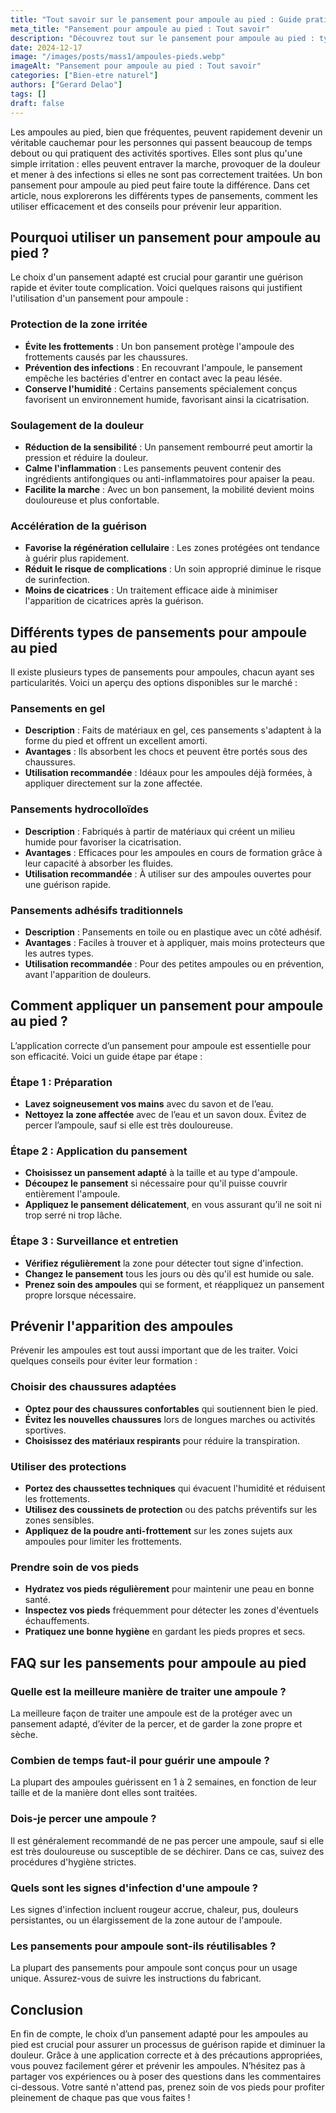 ```yaml
---
title: "Tout savoir sur le pansement pour ampoule au pied : Guide pratique"
meta_title: "Pansement pour ampoule au pied : Tout savoir"
description: "Découvrez tout sur le pansement pour ampoule au pied : types, utilisation et conseils pratiques pour soulager vos douleurs."
date: 2024-12-17
image: "/images/posts/mass1/ampoules-pieds.webp"
imageAlt: "Pansement pour ampoule au pied : Tout savoir"
categories: ["Bien-etre naturel"]
authors: ["Gerard Delao"]
tags: []
draft: false
---
```


Les ampoules au pied, bien que fréquentes, peuvent rapidement devenir un véritable cauchemar pour les personnes qui passent beaucoup de temps debout ou qui pratiquent des activités sportives. Elles sont plus qu'une simple irritation : elles peuvent entraver la marche, provoquer de la douleur et mener à des infections si elles ne sont pas correctement traitées. Un bon pansement pour ampoule au pied peut faire toute la différence. Dans cet article, nous explorerons les différents types de pansements, comment les utiliser efficacement et des conseils pour prévenir leur apparition.

## Pourquoi utiliser un pansement pour ampoule au pied ?

Le choix d'un pansement adapté est crucial pour garantir une guérison rapide et éviter toute complication. Voici quelques raisons qui justifient l'utilisation d'un pansement pour ampoule :

### Protection de la zone irritée

- **Évite les frottements** : Un bon pansement protège l'ampoule des frottements causés par les chaussures.
- **Prévention des infections** : En recouvrant l'ampoule, le pansement empêche les bactéries d'entrer en contact avec la peau lésée.
- **Conserve l'humidité** : Certains pansements spécialement conçus favorisent un environnement humide, favorisant ainsi la cicatrisation.

### Soulagement de la douleur

- **Réduction de la sensibilité** : Un pansement rembourré peut amortir la pression et réduire la douleur.
- **Calme l'inflammation** : Les pansements peuvent contenir des ingrédients antifongiques ou anti-inflammatoires pour apaiser la peau.
- **Facilite la marche** : Avec un bon pansement, la mobilité devient moins douloureuse et plus confortable.

### Accélération de la guérison

- **Favorise la régénération cellulaire** : Les zones protégées ont tendance à guérir plus rapidement.
- **Réduit le risque de complications** : Un soin approprié diminue le risque de surinfection.
- **Moins de cicatrices** : Un traitement efficace aide à minimiser l'apparition de cicatrices après la guérison.

## Différents types de pansements pour ampoule au pied

Il existe plusieurs types de pansements pour ampoules, chacun ayant ses particularités. Voici un aperçu des options disponibles sur le marché :

### Pansements en gel

- **Description** : Faits de matériaux en gel, ces pansements s'adaptent à la forme du pied et offrent un excellent amorti.
- **Avantages** : Ils absorbent les chocs et peuvent être portés sous des chaussures.
- **Utilisation recommandée** : Idéaux pour les ampoules déjà formées, à appliquer directement sur la zone affectée.

### Pansements hydrocolloïdes

- **Description** : Fabriqués à partir de matériaux qui créent un milieu humide pour favoriser la cicatrisation.
- **Avantages** : Efficaces pour les ampoules en cours de formation grâce à leur capacité à absorber les fluides.
- **Utilisation recommandée** : À utiliser sur des ampoules ouvertes pour une guérison rapide.

### Pansements adhésifs traditionnels

- **Description** : Pansements en toile ou en plastique avec un côté adhésif.
- **Avantages** : Faciles à trouver et à appliquer, mais moins protecteurs que les autres types.
- **Utilisation recommandée** : Pour des petites ampoules ou en prévention, avant l'apparition de douleurs.

## Comment appliquer un pansement pour ampoule au pied ?

L’application correcte d’un pansement pour ampoule est essentielle pour son efficacité. Voici un guide étape par étape :

### Étape 1 : Préparation

- **Lavez soigneusement vos mains** avec du savon et de l’eau.
- **Nettoyez la zone affectée** avec de l’eau et un savon doux. Évitez de percer l’ampoule, sauf si elle est très douloureuse.

### Étape 2 : Application du pansement

- **Choisissez un pansement adapté** à la taille et au type d'ampoule.
- **Découpez le pansement** si nécessaire pour qu'il puisse couvrir entièrement l'ampoule.
- **Appliquez le pansement délicatement**, en vous assurant qu’il ne soit ni trop serré ni trop lâche.

### Étape 3 : Surveillance et entretien

- **Vérifiez régulièrement** la zone pour détecter tout signe d'infection.
- **Changez le pansement** tous les jours ou dès qu'il est humide ou sale.
- **Prenez soin des ampoules** qui se forment, et réappliquez un pansement propre lorsque nécessaire.

## Prévenir l'apparition des ampoules

Prévenir les ampoules est tout aussi important que de les traiter. Voici quelques conseils pour éviter leur formation :

### Choisir des chaussures adaptées

- **Optez pour des chaussures confortables** qui soutiennent bien le pied.
- **Évitez les nouvelles chaussures** lors de longues marches ou activités sportives.
- **Choisissez des matériaux respirants** pour réduire la transpiration.

### Utiliser des protections

- **Portez des chaussettes techniques** qui évacuent l'humidité et réduisent les frottements.
- **Utilisez des coussinets de protection** ou des patchs préventifs sur les zones sensibles.
- **Appliquez de la poudre anti-frottement** sur les zones sujets aux ampoules pour limiter les frottements.

### Prendre soin de vos pieds

- **Hydratez vos pieds régulièrement** pour maintenir une peau en bonne santé.
- **Inspectez vos pieds** fréquemment pour détecter les zones d'éventuels échauffements.
- **Pratiquez une bonne hygiène** en gardant les pieds propres et secs.

## FAQ sur les pansements pour ampoule au pied

### Quelle est la meilleure manière de traiter une ampoule ?

La meilleure façon de traiter une ampoule est de la protéger avec un pansement adapté, d’éviter de la percer, et de garder la zone propre et sèche.

### Combien de temps faut-il pour guérir une ampoule ?

La plupart des ampoules guérissent en 1 à 2 semaines, en fonction de leur taille et de la manière dont elles sont traitées.

### Dois-je percer une ampoule ?

Il est généralement recommandé de ne pas percer une ampoule, sauf si elle est très douloureuse ou susceptible de se déchirer. Dans ce cas, suivez des procédures d'hygiène strictes.

### Quels sont les signes d'infection d'une ampoule ?

Les signes d'infection incluent rougeur accrue, chaleur, pus, douleurs persistantes, ou un élargissement de la zone autour de l'ampoule.

### Les pansements pour ampoule sont-ils réutilisables ?

La plupart des pansements pour ampoule sont conçus pour un usage unique. Assurez-vous de suivre les instructions du fabricant.

## Conclusion

En fin de compte, le choix d’un pansement adapté pour les ampoules au pied est crucial pour assurer un processus de guérison rapide et diminuer la douleur. Grâce à une application correcte et à des précautions appropriées, vous pouvez facilement gérer et prévenir les ampoules. N’hésitez pas à partager vos expériences ou à poser des questions dans les commentaires ci-dessous. Votre santé n'attend pas, prenez soin de vos pieds pour profiter pleinement de chaque pas que vous faites !

